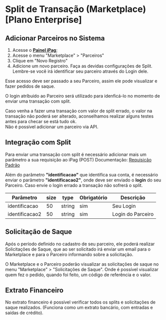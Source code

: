 # Split de Transação (Marketplace) [Plano Enterprise]

## Adicionar Parceiros no Sistema

1. Acesse o [**Painel iPag**](https://painel.ipag.com.br);
2. Acesse o menu "Marketplace" > "Parceiros"
3. Clique em "Novo Registro"
4. Adicione um novo parceiro. Faça as devidas configurações de Split. Lembre-se você irá identificar seu parceiro   através do Login dele.

Esse acesso deve ser passado a seu Parceiro, assim ele pode visualizar e fazer pedidos de saque.

O login atríbuido ao Parceiro será utilizado para idenficá-lo no momento de enviar uma transação com split.

<aside class="warning">
Caso venha a fazer uma transação com valor de split errado, o valor na transação não poderá ser alterado, aconselhamos realizar alguns testes antes para checar se está tudo ok.
</aside>

<aside class="notice">
Não é possível adicionar um parceiro via API.
</aside>

## Integração com Split
Para enviar uma transação com split é necessário adicionar mais um parâmetro a sua requisição ao iPag (POST)
Documentação: [Requisição Padrão](#submiss-o-de-pagamentos)

Além do parâmetro **"identificacao"** que identifica sua conta, é necessário enviar o parâmetro **"identificacao2"**, onde deve ser enviado o **login** do seu Parceiro. Caso envie o login errado a transação não sofrerá o split.

Parâmetro | size | type | Obrigatório | Descrição
--------- | ----- | ----- | ----------- | ---------
identificacao | 50 | string | sim | Seu Login
identificacao2 | 50 | string | sim | Login do Parceiro

## Solicitação de Saque
Após o período definido no cadastro de seu parceiro, ele poderá realizar Solicitações de Saque, que ao ser solicitado irá enviar um email para o Marketplace e para o Parceiro informando sobre a solicitação.

O Marketplace e o Parceiro poderão visualizar as solicitações de saque no menu "Marketplace" > "Solicitações de Saque". Onde é possível visualizar quem fez o pedido, quando foi feito, um código de referência e o valor.

## Extrato Financeiro
No extrato financeiro é possível verificar todos os splits e solicitações de saque realizados. (Funciona como um extrato bancário, com entradas e saídas de crédito).

